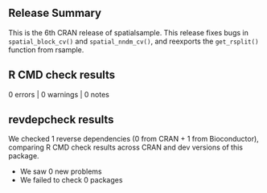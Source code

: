 ## Release Summary

This is the 6th CRAN release of spatialsample. This release fixes bugs in `spatial_block_cv()` and `spatial_nndm_cv()`, and reexports the `get_rsplit()` function from rsample. 

## R CMD check results

0 errors | 0 warnings | 0 notes

## revdepcheck results

We checked 1 reverse dependencies (0 from CRAN + 1 from Bioconductor), comparing R CMD check results across CRAN and dev versions of this package.

 * We saw 0 new problems
 * We failed to check 0 packages
